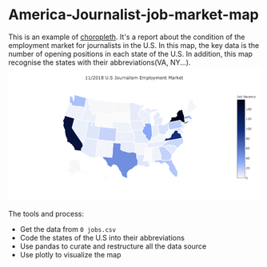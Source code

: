 #  America-Journalist-job-market-map
This is an example of [choropleth](https://en.wikipedia.org/wiki/Choropleth_map). It's a report about the condition of the employment market for journalists in the U.S.
In this map, the key data is the number of opening positions in each state of the U.S. In addition, this map recognise the states with their abbreviations(VA, NY...). 
![](newchoropleth.png)

The tools and process:
- Get the data from `0 jobs.csv`
- Code the states of the U.S into their abbreviations
- Use pandas to curate and restructure all the data source
- Use plotly to visualize the map
